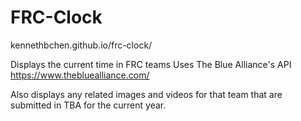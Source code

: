 # FRC-Clock
kennethbchen.github.io/frc-clock/

Displays the current time in FRC teams
Uses The Blue Alliance's API
https://www.thebluealliance.com/

Also displays any related images and videos for that team that are submitted in TBA for the current year.
